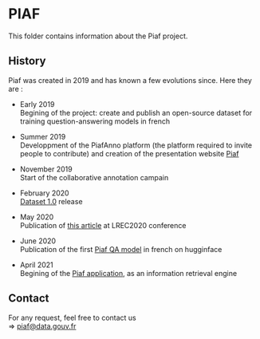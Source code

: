 # PIAF

This folder contains information about the Piaf project.

## History
Piaf was created in 2019 and has known a few evolutions since. Here they are :  
- Early 2019  
Begining of the project: create and publish an open-source dataset for training question-answering models in french
- Summer 2019  
Developpment of the PiafAnno platform (the platform required to invite people to contribute) and creation of the presentation website [Piaf](https://piaf.etalab.studio/)
- November 2019  
Start of the collaborative annotation campain
- February 2020  
[Dataset 1.0](https://github.com/etalab-ia/piaf-code/raw/master/piaf-v1.0.json) release
- May 2020   
Publication of [this article](https://arxiv.org/abs/2007.00968) at LREC2020 conference
- June 2020  
Publication of the first [Piaf QA model](https://huggingface.co/etalab-ia/camembert-base-squadFR-fquad-piaf) in french on hugginface  

- April 2021   
Begining of the [Piaf application](https://piaf.etalab.studio/application-piaf/), as an information retrieval engine

## Contact
For any request, feel free to contact us  
=> piaf@data.gouv.fr
